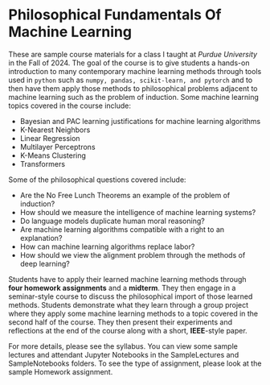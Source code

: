 # Philosophical Fundamentals Of Machine Learning

These are sample course materials for a class I taught at *Purdue University* in the Fall of 2024. The goal of the course is to give students a hands-on introduction to many contemporary machine learning methods through tools used in `python` such as `numpy, pandas, scikit-learn, and pytorch` and to then have them apply those methods to philosophical problems adjacent to machine learning such as the problem of induction. Some machine learning topics covered in the course include:

- Bayesian and PAC learning justifications for machine learning algorithms
- K-Nearest Neighbors
- Linear Regression
- Multilayer Perceptrons
- K-Means Clustering
- Transformers

Some of the philosophical questions covered include:

- Are the No Free Lunch Theorems an example of the problem of induction?
- How should we measure the intelligence of machine learning systems?
- Do language models duplicate human moral reasoning?
- Are machine learning algorithms compatible with a right to an explanation?
- How can machine learning algorithms replace labor?
- How should we view the alignment problem through the methods of deep learning?

Students have to apply their learned machine learning methods through **four homework assignments** and a **midterm**. They then engage in a seminar-style course to discuss the philosophical import of those learned methods. Students demonstrate what they learn through a group project where they apply some machine learning methods to a topic covered in the second half of the course. They then present their experiments and reflections at the end of the course along with a short, **IEEE**-style paper.

For more details, please see the syllabus. You can view some sample lectures and attendant Jupyter Notebooks in the SampleLectures and SampleNotebooks folders. To see the type of assignment, please look at the sample Homework assignment.
